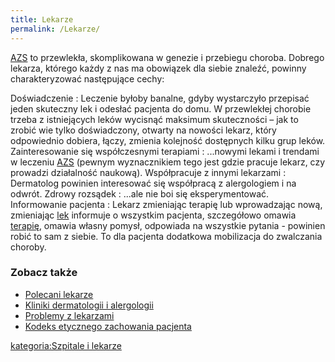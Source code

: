 ```yaml
---
title: Lekarze
permalink: /Lekarze/
---
```


[AZS](/AZS "wikilink") to przewlekła, skomplikowana w genezie i przebiegu choroba. Dobrego lekarza, którego każdy z nas ma obowiązek dla siebie znaleźć, powinny charakteryzować następujące cechy:

Doświadczenie : Leczenie byłoby banalne, gdyby wystarczyło przepisać jeden skuteczny lek i odesłać pacjenta do domu. W przewlekłej chorobie trzeba z istniejących leków wycisnąć maksimum skuteczności – jak to zrobić wie tylko doświadczony, otwarty na nowości lekarz, który odpowiednio dobiera, łączy, zmienia kolejność dostępnych kilku grup leków.
Zainteresowanie się współczesnymi terapiami : ...nowymi lekami i trendami w leczeniu [AZS](/AZS "wikilink") (pewnym wyznacznikiem tego jest gdzie pracuje lekarz, czy prowadzi działalność naukową).
Współpracuje z innymi lekarzami : Dermatolog powinien interesować się współpracą z alergologiem i na odwrót.
Zdrowy rozsądek : ...ale nie boi się eksperymentować.
Informowanie pacjenta : Lekarz zmieniając terapię lub wprowadzając nową, zmieniając [lek](/Leki "wikilink") informuje o wszystkim pacjenta, szczegółowo omawia [terapię](/Terapia "wikilink"), omawia własny pomysł, odpowiada na wszystkie pytania - powinien robić to sam z siebie. To dla pacjenta dodatkowa mobilizacja do zwalczania choroby.

### Zobacz także

-   [Polecani lekarze](http://www.atopowe.pl/lekarze/)
-   [Kliniki dermatologii i alergologii](/Kliniki_dermatologii_i_alergologii "wikilink")
-   [Problemy z lekarzami](/Problemy_z_lekarzami "wikilink")
-   [Kodeks etycznego zachowania pacjenta](/Kodeks_etycznego_zachowania_pacjenta "wikilink")

[kategoria:Szpitale i lekarze](/kategoria:Szpitale_i_lekarze "wikilink")